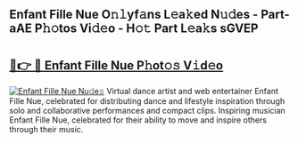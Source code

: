 ## Enfant Fille Nue O𝚗𝚕yf𝚊ns L𝚎a𝚔ed N𝚞𝚍es - Part-aAE P𝚑𝚘tos Vi𝚍𝚎o - H𝚘𝚝 Part L𝚎a𝚔s sGVEP

# <h2><a href="http://kfb69ci.oniu.top/?m=Enfant+Fille+Nue">🔗👉 🔴 Enfant Fille Nue P𝚑ot𝚘𝚜 V𝚒d𝚎o</a></h2>

[![Enfant Fille Nue Nu𝚍e𝚜](https://i.imgur.com/0qMVB7G.gif)](http://kfb69ci.oniu.top/?m=Enfant+Fille+Nue)
Virtual dance artist and web entertainer Enfant Fille Nue, celebrated for distributing dance and lifestyle inspiration through solo and collaborative performances and compact clips. Inspiring musician Enfant Fille Nue, celebrated for their ability to move and inspire others through their music.  
